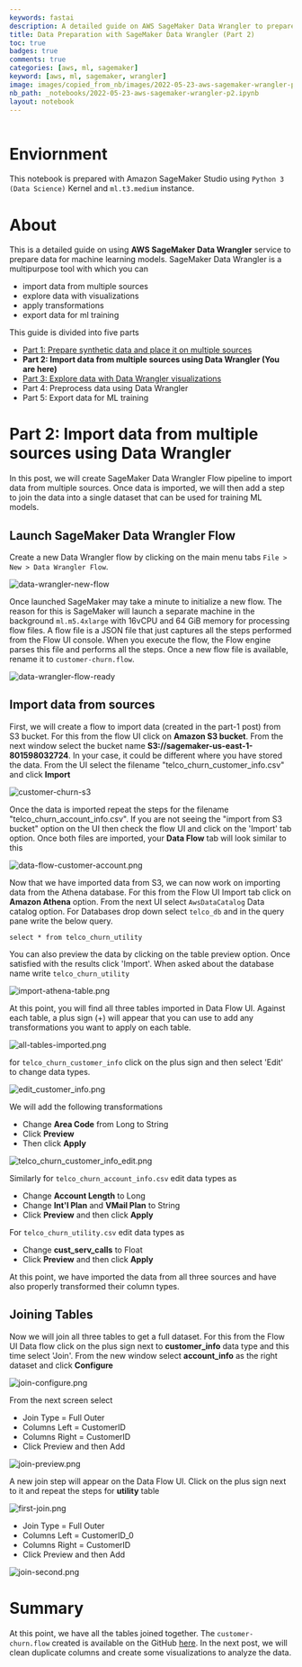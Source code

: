 ```yaml
---
keywords: fastai
description: A detailed guide on AWS SageMaker Data Wrangler to prepare data for machine learning models. This is a five parts series where we will prepare, import, explore, process, and export data using AWS Data Wrangler. You are reading **Part 2:Import data from multiple sources using Data Wrangler**.
title: Data Preparation with SageMaker Data Wrangler (Part 2)
toc: true 
badges: true
comments: true
categories: [aws, ml, sagemaker]
keyword: [aws, ml, sagemaker, wrangler]
image: images/copied_from_nb/images/2022-05-23-aws-sagemaker-wrangler-p2.jpeg
nb_path: _notebooks/2022-05-23-aws-sagemaker-wrangler-p2.ipynb
layout: notebook
---
```


<!--
#################################################
### THIS FILE WAS AUTOGENERATED! DO NOT EDIT! ###
#################################################
# file to edit: _notebooks/2022-05-23-aws-sagemaker-wrangler-p2.ipynb
-->

<div class="container" id="notebook-container">
        
<div class="cell border-box-sizing text_cell rendered"><div class="inner_cell">
<div class="text_cell_render border-box-sizing rendered_html">
<p><img src="/myblog/images/copied_from_nb/images/2022-05-23-aws-sagemaker-wrangler-p2.jpeg" alt=""></p>

</div>
</div>
</div>
<div class="cell border-box-sizing text_cell rendered"><div class="inner_cell">
<div class="text_cell_render border-box-sizing rendered_html">
<h1 id="Enviornment">Enviornment<a class="anchor-link" href="#Enviornment"> </a></h1><p>This notebook is prepared with Amazon SageMaker Studio using <code>Python 3 (Data Science)</code> Kernel and <code>ml.t3.medium</code> instance.</p>

</div>
</div>
</div>
<div class="cell border-box-sizing text_cell rendered"><div class="inner_cell">
<div class="text_cell_render border-box-sizing rendered_html">
<h1 id="About">About<a class="anchor-link" href="#About"> </a></h1><p>This is a detailed guide on using <strong>AWS SageMaker Data Wrangler</strong> service to prepare data for machine learning models. SageMaker Data Wrangler is a multipurpose tool with which you can</p>
<ul>
<li>import data from multiple sources</li>
<li>explore data with visualizations</li>
<li>apply transformations</li>
<li>export data for ml training</li>
</ul>
<p>This guide is divided into five parts</p>
<ul>
<li><a href="https://hassaanbinaslam.github.io/myblog/aws/ml/sagemaker/2022/05/17/aws-sagemaker-wrangler-p1.html">Part 1: Prepare synthetic data and place it on multiple sources</a></li>
<li><strong>Part 2: Import data from multiple sources using Data Wrangler  (You are here)</strong></li>
<li><a href="https://hassaanbinaslam.github.io/myblog/aws/ml/sagemaker/2022/05/24/aws-sagemaker-wrangler-p3.html">Part 3: Explore data with Data Wrangler visualizations</a></li>
<li>Part 4: Preprocess data using Data Wrangler</li>
<li>Part 5: Export data for ML training</li>
</ul>

</div>
</div>
</div>
<div class="cell border-box-sizing text_cell rendered"><div class="inner_cell">
<div class="text_cell_render border-box-sizing rendered_html">
<h1 id="Part-2:-Import-data-from-multiple-sources-using-Data-Wrangler">Part 2: Import data from multiple sources using Data Wrangler<a class="anchor-link" href="#Part-2:-Import-data-from-multiple-sources-using-Data-Wrangler"> </a></h1><p>In this post, we will create SageMaker Data Wrangler Flow pipeline to import data from multiple sources. Once data is imported, we will then add a step to join the data into a single dataset that can be used for training ML models.</p>
<h2 id="Launch-SageMaker-Data-Wrangler-Flow">Launch SageMaker Data Wrangler Flow<a class="anchor-link" href="#Launch-SageMaker-Data-Wrangler-Flow"> </a></h2><p>Create a new Data Wrangler flow by clicking on the main menu tabs <code>File &gt; New &gt; Data Wrangler Flow</code>.</p>
<p><img src="/myblog/images/copied_from_nb/images/2022-05-23-aws-sagemaker-wrangler-p2/data-wrangler-new-flow.png" alt="data-wrangler-new-flow"></p>
<p>Once launched SageMaker may take a minute to initialize a new flow. The reason for this is SageMaker will launch a separate machine in the background <code>ml.m5.4xlarge</code> with 16vCPU and 64 GiB memory for processing flow files. A flow file is a JSON file that just captures all the steps performed from the Flow UI console. When you execute the flow, the Flow engine parses this file and performs all the steps. Once a new flow file is available, rename it to <code>customer-churn.flow</code>.</p>
<p><img src="/myblog/images/copied_from_nb/images/2022-05-23-aws-sagemaker-wrangler-p2/data-wrangler-flow-ready.png" alt="data-wrangler-flow-ready"></p>
<h2 id="Import-data-from-sources">Import data from sources<a class="anchor-link" href="#Import-data-from-sources"> </a></h2><p>First, we will create a flow to import data (created in the part-1 post) from S3 bucket. For this from the flow UI click on <strong>Amazon S3 bucket</strong>. From the next window select the bucket name <strong>S3://sagemaker-us-east-1-801598032724</strong>. In your case, it could be different where you have stored the data. From the UI select the filename "telco_churn_customer_info.csv" and click <strong>Import</strong></p>
<p><img src="/myblog/images/copied_from_nb/images/2022-05-23-aws-sagemaker-wrangler-p2/customer-churn-s3.png" alt="customer-churn-s3"></p>
<p>Once the data is imported repeat the steps for the filename "telco_churn_account_info.csv". If you are not seeing the "import from S3 bucket" option on the UI then check the flow UI and click on the 'Import' tab option. Once both files are imported, your <strong>Data Flow</strong> tab will look similar to this</p>
<p><img src="/myblog/images/copied_from_nb/images/2022-05-23-aws-sagemaker-wrangler-p2/data-flow-customer-account.png" alt="data-flow-customer-account.png"></p>
<p>Now that we have imported data from S3, we can now work on importing data from the Athena database. For this from the Flow UI Import tab click on <strong>Amazon Athena</strong> option. From the next UI select <code>AwsDataCatalog</code> Data catalog option. For Databases drop down select <code>telco_db</code> and in the query pane write the below query.</p>

<pre><code>select * from telco_churn_utility</code></pre>
<p>You can also preview the data by clicking on the table preview option. Once satisfied with the results click 'Import'. When asked about the database name write <code>telco_churn_utility</code></p>
<p><img src="/myblog/images/copied_from_nb/images/2022-05-23-aws-sagemaker-wrangler-p2/import-athena-table.png" alt="import-athena-table.png"></p>

</div>
</div>
</div>
<div class="cell border-box-sizing text_cell rendered"><div class="inner_cell">
<div class="text_cell_render border-box-sizing rendered_html">
<p>At this point, you will find all three tables imported in Data Flow UI. Against each table, a plus sign (+) will appear that you can use to add any transformations you want to apply on each table.</p>
<p><img src="/myblog/images/copied_from_nb/images/2022-05-23-aws-sagemaker-wrangler-p2/all-tables-imported.png" alt="all-tables-imported.png"></p>
<p>for <code>telco_churn_customer_info</code> click on the plus sign and then select 'Edit' to change data types.</p>
<p><img src="/myblog/images/copied_from_nb/images/2022-05-23-aws-sagemaker-wrangler-p2/edit_customer_info.png" alt="edit_customer_info.png"></p>
<p>We will add the following transformations</p>
<ul>
<li>Change <strong>Area Code</strong> from Long to String</li>
<li>Click <strong>Preview</strong></li>
<li>Then click <strong>Apply</strong></li>
</ul>
<p><img src="/myblog/images/copied_from_nb/images/2022-05-23-aws-sagemaker-wrangler-p2/telco_churn_customer_info_edit.png" alt="telco_churn_customer_info_edit.png"></p>
<p>Similarly for <code>telco_churn_account_info.csv</code> edit data types as</p>
<ul>
<li>Change <strong>Account Length</strong> to Long</li>
<li>Change <strong>Int'l Plan</strong> and <strong>VMail Plan</strong> to String</li>
<li>Click <strong>Preview</strong> and then click <strong>Apply</strong></li>
</ul>
<p>For <code>telco_churn_utility.csv</code> edit data types as</p>
<ul>
<li>Change <strong>cust_serv_calls</strong> to Float</li>
<li>Click <strong>Preview</strong> and then click <strong>Apply</strong></li>
</ul>
<p>At this point, we have imported the data from all three sources and have also properly transformed their column types.</p>

</div>
</div>
</div>
<div class="cell border-box-sizing text_cell rendered"><div class="inner_cell">
<div class="text_cell_render border-box-sizing rendered_html">
<h2 id="Joining-Tables">Joining Tables<a class="anchor-link" href="#Joining-Tables"> </a></h2><p>Now we will join all three tables to get a full dataset. For this from the Flow UI Data flow click on the plus sign next to <strong>customer_info</strong> data type and this time select 'Join'. From the new window select <strong>account_info</strong> as the right dataset and click <strong>Configure</strong></p>
<p><img src="/myblog/images/copied_from_nb/images/2022-05-23-aws-sagemaker-wrangler-p2/join-configure.png" alt="join-configure.png"></p>
<p>From the next screen select</p>
<ul>
<li>Join Type = Full Outer</li>
<li>Columns Left = CustomerID</li>
<li>Columns Right = CustomerID</li>
<li>Click Preview and then Add</li>
</ul>
<p><img src="/myblog/images/copied_from_nb/images/2022-05-23-aws-sagemaker-wrangler-p2/join-preview.png" alt="join-preview.png"></p>
<p>A new join step will appear on the Data Flow UI. Click on the plus sign next to it and repeat the steps for <strong>utility</strong> table</p>
<p><img src="/myblog/images/copied_from_nb/images/2022-05-23-aws-sagemaker-wrangler-p2/first-join.png" alt="first-join.png"></p>
<ul>
<li>Join Type = Full Outer</li>
<li>Columns Left = CustomerID_0</li>
<li>Columns Right = CustomerID</li>
<li>Click Preview and then Add</li>
</ul>
<p><img src="/myblog/images/copied_from_nb/images/2022-05-23-aws-sagemaker-wrangler-p2/join-second.png" alt="join-second.png"></p>
<h1 id="Summary">Summary<a class="anchor-link" href="#Summary"> </a></h1><p>At this point, we have all the tables joined together. The <code>customer-churn.flow</code> created is available on the GitHub <a href="https://github.com/hassaanbinaslam/myblog/blob/master/_notebooks/datasets/2022-05-23-aws-sagemaker-wrangler-p2/customer-churn.flow">here</a>. In the next post, we will clean duplicate columns and create some visualizations to analyze the data.</p>

</div>
</div>
</div>
</div>
 

